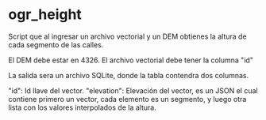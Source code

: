 # ogr_height

Script que al ingresar un archivo vectorial y un DEM obtienes la altura de cada segmento de las calles.

El DEM debe estar en 4326.
El archivo vectorial debe tener la columna "id"

La salida sera un archivo SQLite, donde la tabla contendra dos columnas.

"id": Id llave del vector.
"elevation": Elevación del vector, es un JSON el cual contiene primero un vector, cada elemento es un segmento, y luego otra lista con los valores interpolados de la altura.
